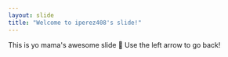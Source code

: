 ```yaml
---
layout: slide
title: "Welcome to iperez408's slide!"
---
```

This is yo mama's awesome slide :tada:
Use the left arrow to go back!
